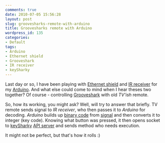 ```yaml
---
comments: true
date: 2010-07-05 15:56:28
layout: post
slug: groovesharks-remote-with-arduino
title: Groovesharks remote with Arduino
wordpress_id: 135
categories:
- Default
tags:
- Arduino
- Ethernet shield
- Grooveshark
- IR receiver
- keySharky
---
```


Last day or so, I have been playing with [Ethernet shield](http://arduino.cc/en/Guide/ArduinoEthernetShield) and [IR receiver](http://www.adafruit.com/index.php?main_page=product_info&cPath=35&products_id=157&zenid=d87b8aa6a565161807099aed97b69fbf) for my [Arduino](http://arduino.cc/en/Main/ArduinoBoardDuemilanove). And what else could come to mind when I hear theses two together? Of course - controlling [Grooveshark](http://listen.grooveshark.com/) with old _TV'ish_ remote.

So, how its working, you might ask? Well, will try to answer that briefly. TV remote sends signal to _IR receiver_, who then passes it to _Arduino_ for decoding. _Arduino_ builds up [binary code](http://en.wikipedia.org/wiki/Binary_numeral_system) from [signal](http://zovirl.com/2008/11/12/building-a-universal-remote-with-an-arduino/) and then converts it to integer (key code). Knowing what button was pressed, it then opens socket to [keySharky](https://addons.mozilla.org/en-US/firefox/addon/54954/) [API server](http://wiki.github.com/intarstudents/keySharky/api-server) and sends method who needs execution.

It might not be perfect, but that's how it rolls :)
